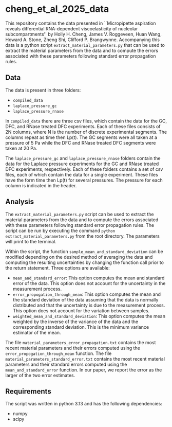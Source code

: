 # cheng_et_al_2025_data
This repository contains the data presented in ``Micropipette aspiration reveals differential RNA-dependent viscoelasticity of nucleolar subcompartments'' by Holly H. Cheng, James V. Roggeveen, Huan Wang, Howard A. Stone, Zheng Shi, Clifford P. Brangwynne. Accompanying this data is a python script `extract_material_parameters.py` that can be used to extract the material parameters from the data and to compute the errors associated with these parameters following standard error propagation rules.

## Data
The data is present in three folders:
- `compiled_data`
- `laplace_pressure_gc`
- `laplace_pressure_rnase`

In `compiled_data` there are three csv files, which contain the data for the GC, DFC, and RNase treated DFC experiments. Each of these files consists of 2N columns, where N is the number of discrete experimental segments. The columns repeat as time then Lp(t). The GC segments were all taken at a pressure of 5 Pa while the DFC and RNase treated DFC segments were taken at 20 Pa.

The `laplace_pressure_gc` and `laplace_pressure_rnase` folders contain the data for the Laplace pressure experiments for the GC and RNase treated DFC experiments, respectively. Each of these folders contains a set of csv files, each of which contain the data for a single experiment. These files have the form time then Lp(t) for several pressures. The pressure for each column is indicated in the header.

## Analysis
The `extract_material_parameters.py` script can be used to extract the material parameters from the data and to compute the errors associated with these parameters following standard error propagation rules. The script can be run by executing the command `python extract_material_parameters.py` from the root directory. The parameters will print to the terminal.

Within the script, the function `sample_mean_and_standard_deviation` can be modified depending on the desired method of averaging the data and computing the resulting uncertainties by changing the function call prior to the return statement. Three options are available:
- `mean_and_standard_error`: This option computes the mean and standard error of the data. This option does not account for the uncertainty in the measurement process.
- `error_propogation_through_mean`: This option computes the mean and the standard deviation of the data assuming that the data is normally distributed and that the uncertainty is due to the measurement process. This option does not account for the variation between samples.
- `weighted_mean_and_standard_deviation`: This option computes the mean weighted by the inverse of the variance of the data and the corresponding standard deviation. This is the minimum variance estimator of the mean.

The file `material_parameters_error_propagation.txt` contains the most recent material parameters and their errors computed using the `error_propogation_through_mean` function. The file `material_parameters_standard_error.txt` contains the most recent material parameters and their standard errors computed using the `mean_and_standard_error` function. In our paper, we report the error as the larger of the two error estimates.

## Requirements
The script was written in python 3.13 and has the following dependencies:
- numpy
- scipy